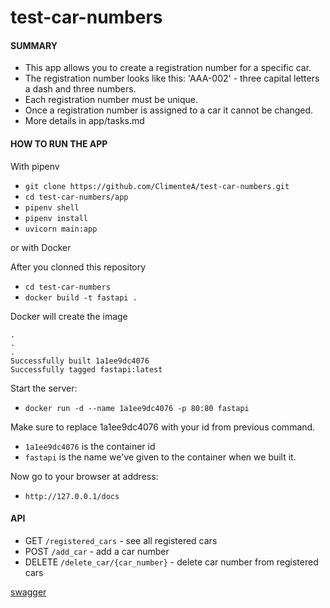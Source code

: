 # test-car-numbers

#### SUMMARY

- This app allows you to create a registration number for a specific car.
- The registration number looks like this: 'AAA-002' - three capital letters a dash and three numbers.
- Each registration number must be unique.
- Once a registration number is assigned to a car it cannot be changed.
- More details in app/tasks.md


#### HOW TO RUN THE APP

With pipenv

- `git clone https://github.com/ClimenteA/test-car-numbers.git`
- `cd test-car-numbers/app`
- `pipenv shell`
- `pipenv install`
- `uvicorn main:app`

or with Docker

After you clonned this repository 
- `cd test-car-numbers`
- `docker build -t fastapi .`

Docker will create the image
```
.
.
.
Successfully built 1a1ee9dc4076
Successfully tagged fastapi:latest
```

Start the server: 
- `docker run -d --name 1a1ee9dc4076 -p 80:80 fastapi`

Make sure to replace 1a1ee9dc4076 with your id from previous command.
- `1a1ee9dc4076` is the container id 
- `fastapi` is the name we've given to the container when we built it.
 
Now go to your browser at address: 
- `http://127.0.0.1/docs`

#### API

- GET `/registered_cars` - see all registered cars
- POST `/add_car` - add a car number
- DELETE `/delete_car​/{car_number}` - delete car number from registered cars


[swagger](https://github.com/ClimenteA/test-car-numbers/blob/master/testcarapi.png)



